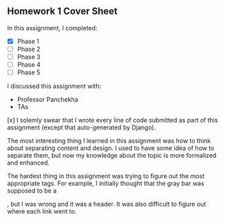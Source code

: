 Homework 1 Cover Sheet
----------------------

In this assignment, I completed:

- [x] Phase 1
- [ ] Phase 2
- [ ] Phase 3
- [ ] Phase 4
- [ ] Phase 5

I discussed this assignment with:

- Professor Panchekha
- TAs

[x] I solemly swear that I wrote every line of code submitted as part
of this assignment (except that auto-generated by Django).

The most interesting thing I learned in this assignment was how to think about separating content and design. I used to have some idea of how to separate them, but now my knowledge about the topic is more formalized and enhanced.

The hardest thing in this assignment was trying to figure out the most appropriate tags. For example, I initially thought that the gray bar was supposed to be a <nav>, but I was wrong and it was a header. It was also difficult to figure out where each link went to.